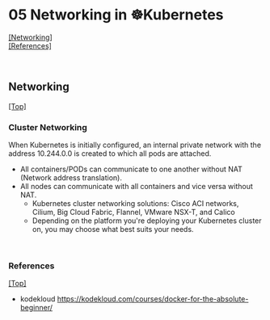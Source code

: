 # <span id='top'>05 Networking in ☸️Kubernetes</span>

[[Networking]](#Networking)  
[[References]](#ref)

<br>

## <span id='Networking'>Networking</span>

[[Top]](#top)

### Cluster Networking

When Kubernetes is initially configured, an internal private network with the address 10.244.0.0 is created to which all pods are attached.

- All containers/PODs can communicate to one another without NAT (Network address translation).
- All nodes can communicate with all containers and vice versa without NAT.
  - Kubernetes cluster networking solutions: Cisco ACI networks, Cilium, Big Cloud Fabric, Flannel, VMware NSX-T, and Calico
  - Depending on the platform you're deploying your Kubernetes cluster on, you may choose what best suits your needs.

<br>

### <span id='ref'>References</span>

[[Top]](#top)

- kodekloud https://kodekloud.com/courses/docker-for-the-absolute-beginner/
